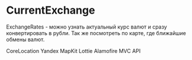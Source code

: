 # CurrentExchange

ExchangeRates - можно узнать актуальный курс валют и сразу конвертировать в рубли. Так же посмотреть по карте, где ближайшие обмены валют.

CoreLocation
Yandex MapKit
Lottie
Alamofire
MVC
API
